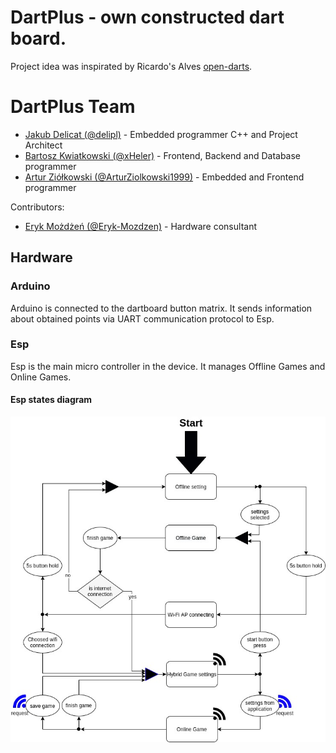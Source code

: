 # DartPlus - own constructed dart board.
Project idea was inspirated by Ricardo's Alves [open-darts](https://create.arduino.cc/projecthub/ricardo-alves/opendarts-homemade-dartboard-machine-2a2914).

# DartPlus Team
- [Jakub Delicat (@delipl)](https://github.com/delipl) - Embedded programmer C++ and Project Architect 
- [Bartosz Kwiatkowski (@xHeler)](https://github.com/xHeler) - Frontend, Backend and Database programmer
- [Artur Ziółkowski (@ArturZiolkowski1999)](https://github.com/ArturZiolkowski1999) - Embedded and Frontend programmer

Contributors:
- [Eryk Możdżeń (@Eryk-Mozdzen)](https://github.com/Eryk-Mozdzen) - Hardware consultant


## Hardware
### Arduino
Arduino is connected to the dartboard button matrix. It sends information about obtained points via UART communication protocol to Esp.
### Esp
Esp is the main micro controller in the device. It manages Offline Games and Online Games.
#### Esp states diagram
![Esp states diagram](doc/esp_diagram.jpg "Esp states diagram")
